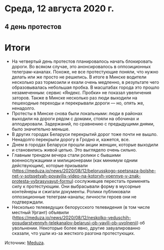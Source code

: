 # Среда, 12 августа 2020 г.
## 4 день протестов

# Итоги

- На четвертый день протестов планировалось начать блокировать дороги. Во всяком случае, это анонсировалось в оппозиционных телеграм-каналах. Похоже, не все протестующие поняли, что нужно делать или же просто не решились. В итоге в Минске водители несколько раз тормозили и ехали очень медленно, в результате чего образовывалась небольшая пробка. В масштабах города это прошло незамеченным: сервис «Яндекс. Пробки» не показал увеличения заторов. Также в Минске несколько раз люди выходили на пешеходные переходы и перекрывали дороги — но, опять же, ненадолго.
- Протесты в Минске снова были локальными: люди в районах выходили на дороги рядом с домами, стояли на обочинах и аплодировали. Задержаний, по сравнению с предыдущими днями, было значительно меньше.
- В других городах Беларуси перекрытий дорог тоже почти не вышло. Ненадолго перекрыли дорогу в Гродно и, кажется, все.
- Днем в городах Беларуси прошли акции женщин, которые выходили и становились живой цепью. Это выглядело очень сильно.
- Главным трендом вечера стали ролики с бывшими военнослужащими и милиционерами (как минимум одним действующим), которые призывали (https://meduza.io/news/2020/08/12/belorusskogo-spetsnaza-bolshe-net-v-sotssetyah-poyavilis-video-na-kotoryh-voennye-v-znak-protesta-vybrasyvayut-formu) сослуживцев перестать применять силу к протестующим. Они выбрасывали форму в мусорные контейнеры и сжигали документы. Ролики публиковали оппозиционные телеграм-каналы; личности героев они не подтверждали.
- Несколько телеведущих белорусского телевидения (в том числе местный Ургант) объявили (https://meduza.io/news/2020/08/12/neskolko-veduschih-gosudarstvennyh-telekanalov-belarusi-ob-yavili-ob-uvolnenii) об увольнении. Некоторые более явно, другие завуалированно сказали, что ушли из-за жесткого разгона протестующих.

Источник: [Meduza](https://t.me/meduzalive/30599).
